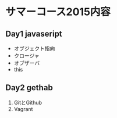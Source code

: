 # サマーコース2015内容

## Day1 javaseript
* オブジェクト指向
* クロージャ
* オブザーバ
* this

## Day2 gethab
1. GitとGithub
2. Vagrant
